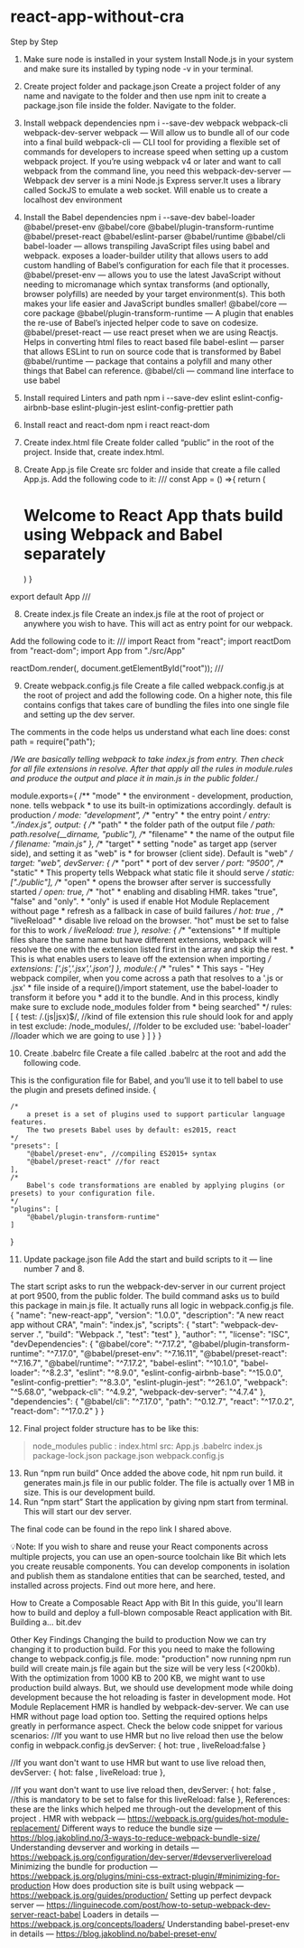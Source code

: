 # react-app-without-cra

Step by Step
1. Make sure node is installed in your system
Install Node.js in your system and make sure its installed by typing node -v in your terminal.

2. Create project folder and package.json
Create a project folder of any name and navigate to the folder and then use npm init to create a package.json file inside the folder. Navigate to the folder.

3. Install webpack dependencies
npm i --save-dev webpack webpack-cli webpack-dev-server
webpack — Will allow us to bundle all of our code into a final build
webpack-cli — CLI tool for providing a flexible set of commands for developers to increase speed when setting up a custom webpack project. If you’re using webpack v4 or later and want to call webpack from the command line, you need this
webpack-dev-server — Webpack dev server is a mini Node.js Express server.It uses a library called SockJS to emulate a web socket. Will enable us to create a localhost dev environment
4. Install the Babel dependencies
npm i --save-dev babel-loader @babel/preset-env @babel/core 
@babel/plugin-transform-runtime 
@babel/preset-react 
@babel/eslint-parser 
@babel/runtime
@babel/cli
babel-loader — allows transpiling JavaScript files using babel and webpack. exposes a loader-builder utility that allows users to add custom handling of Babel’s configuration for each file that it processes.
@babel/preset-env — allows you to use the latest JavaScript without needing to micromanage which syntax transforms (and optionally, browser polyfills) are needed by your target environment(s). This both makes your life easier and JavaScript bundles smaller!
@babel/core — core package
@babel/plugin-transform-runtime — A plugin that enables the re-use of Babel’s injected helper code to save on codesize.
@babel/preset-react — use react preset when we are using Reactjs. Helps in converting html files to react based file
babel-eslint — parser that allows ESLint to run on source code that is transformed by Babel
@babel/runtime — package that contains a polyfill and many other things that Babel can reference.
@babel/cli — command line interface to use babel
5. Install required Linters and path
npm i --save-dev eslint eslint-config-airbnb-base 
eslint-plugin-jest 
eslint-config-prettier
path
6. Install react and react-dom
npm i react react-dom
7. Create index.html file
Create folder called “public” in the root of the project. Inside that, create index.html.

8. Create App.js file 
Create src folder and inside that create a file called App.js. Add the following code to it:
///
const App = () =>{
    return (
        <h1>
            Welcome to React App thats build using Webpack and Babel separately
        </h1>
    )
}

export default App
///


8. Create index.js file
Create an index.js file at the root of project or anywhere you wish to have. This will act as entry point for our webpack.

Add the following code to it:
///
import React from "react";
import reactDom from "react-dom";
import App from "./src/App"

reactDom.render(<App />, document.getElementById("root"));
///


9. Create webpack.config.js file
Create a file called webpack.config.js at the root of project and add the following code. On a higher note, this file contains configs that takes care of bundling the files into one single file and setting up the dev server.

The comments in the code helps us understand what each line does:
const path = require("path");

/*We are basically telling webpack to take index.js from entry. Then check for all file extensions in resolve. 
After that apply all the rules in module.rules and produce the output and place it in main.js in the public folder.*/

module.exports={
    /** "mode"
     * the environment - development, production, none. tells webpack 
     * to use its built-in optimizations accordingly. default is production 
     */
    mode: "development", 
    /** "entry"
     * the entry point 
     */
    entry: "./index.js", 
    output: {
        /** "path"
         * the folder path of the output file 
         */
        path: path.resolve(__dirname, "public"),
        /** "filename"
         * the name of the output file 
         */
        filename: "main.js"
    },
    /** "target"
     * setting "node" as target app (server side), and setting it as "web" is 
     * for browser (client side). Default is "web"
     */
    target: "web",
    devServer: {
        /** "port" 
         * port of dev server
        */
        port: "9500",
        /** "static" 
         * This property tells Webpack what static file it should serve
        */
        static: ["./public"],
        /** "open" 
         * opens the browser after server is successfully started
        */
        open: true,
        /** "hot"
         * enabling and disabling HMR. takes "true", "false" and "only". 
         * "only" is used if enable Hot Module Replacement without page 
         * refresh as a fallback in case of build failures
         */
        hot: true ,
        /** "liveReload"
         * disable live reload on the browser. "hot" must be set to false for this to work
        */
        liveReload: true
    },
    resolve: {
        /** "extensions" 
         * If multiple files share the same name but have different extensions, webpack will 
         * resolve the one with the extension listed first in the array and skip the rest. 
         * This is what enables users to leave off the extension when importing
         */
        extensions: ['.js','.jsx','.json'] 
    },
    module:{
        /** "rules"
         * This says - "Hey webpack compiler, when you come across a path that resolves to a '.js or .jsx' 
         * file inside of a require()/import statement, use the babel-loader to transform it before you 
         * add it to the bundle. And in this process, kindly make sure to exclude node_modules folder from 
         * being searched"
         */
        rules: [
            {
                test: /\.(js|jsx)$/,    //kind of file extension this rule should look for and apply in test
                exclude: /node_modules/, //folder to be excluded
                use:  'babel-loader' //loader which we are going to use
            }
        ]
    }
}



10. Create .babelrc file
Create a file called .babelrc at the root and add the following code.

This is the configuration file for Babel, and you’ll use it to tell babel to use the plugin and presets defined inside.
{

    /*
        a preset is a set of plugins used to support particular language features.
        The two presets Babel uses by default: es2015, react
    */
    "presets": [
        "@babel/preset-env", //compiling ES2015+ syntax
        "@babel/preset-react" //for react
    ],
    /*
        Babel's code transformations are enabled by applying plugins (or presets) to your configuration file.
    */
    "plugins": [
        "@babel/plugin-transform-runtime"
    ]
}

11. Update package.json file
Add the start and build scripts to it — line number 7 and 8.

The start script asks to run the webpack-dev-server in our current project at port 9500, from the public folder.
The build command asks us to build this package in main.js file. It actually runs all logic in webpack.config.js file.
{
  "name": "new-react-app",
  "version": "1.0.0",
  "description": "A new react app without CRA",
  "main": "index.js",
  "scripts": {
    "start": "webpack-dev-server .",
    "build": "Webpack .",
    "test": "test"
  },
  "author": "",
  "license": "ISC",
  "devDependencies": {
    "@babel/core": "^7.17.2",
    "@babel/plugin-transform-runtime": "^7.17.0",
    "@babel/preset-env": "^7.16.11",
    "@babel/preset-react": "^7.16.7",
    "@babel/runtime": "^7.17.2",
    "babel-eslint": "^10.1.0",
    "babel-loader": "^8.2.3",
    "eslint": "^8.9.0",
    "eslint-config-airbnb-base": "^15.0.0",
    "eslint-config-prettier": "^8.3.0",
    "eslint-plugin-jest": "^26.1.0",
    "webpack": "^5.68.0",
    "webpack-cli": "^4.9.2",
    "webpack-dev-server": "^4.7.4"
  },
  "dependencies": {
    "@babel/cli": "^7.17.0",
    "path": "^0.12.7",
    "react": "^17.0.2",
    "react-dom": "^17.0.2"
  }
}

12. Final project folder structure has to be like this:
>node_modules
>public : index.html
>src: App.js
.babelrc
index.js
package-lock.json
package.json
webpack.config.js

13. Run “npm run build”
Once added the above code, hit npm run build. it generates main.js file in our public folder. The file is actually over 1 MB in size. This is our development build.
14. Run “npm start”
Start the application by giving npm start from terminal. This will start our dev server.

The final code can be found in the repo link I shared above.

💡Note: If you wish to share and reuse your React components across multiple projects, you can use an open-source toolchain like Bit which lets you create reusable components. You can develop components in isolation and publish them as standalone entities that can be searched, tested, and installed across projects. Find out more here, and here.

How to Create a Composable React App with Bit
In this guide, you'll learn how to build and deploy a full-blown composable React application with Bit. Building a…
bit.dev

Other Key Findings
Changing the build to production
Now we can try changing it to production build. For this you need to make the following change to webpack.config.js file.
mode: "production"
now running npm run build will create main.js file again but the size will be very less (<200kb).
With the optimization from 1000 KB to 200 KB, we might want to use production build always. But, we should use development mode while doing development because the hot reloading is faster in development mode.
Hot Module Replacement
HMR is handled by webpack-dev-server. We can use HMR without page load option too. Setting the required options helps greatly in performance aspect.
Check the below code snippet for various scenarios:
//If you want to use HMR but no live reload then use the below config in webpack.config.js
devServer: {
        hot: true ,
        liveReload:false
    }

//If you want don't want to use HMR but want to use live reload then,
devServer: {
        hot: false ,
        liveReload: true
    },

//If you want don't want to use live reload then,
devServer: {
        hot: false , //this is mandatory to be set to false for this
        liveReload: false
    },
References: these are the links which helped me through-out the development of this project . 
HMR with webpack — https://webpack.js.org/guides/hot-module-replacement/
Different ways to reduce the bundle size — https://blog.jakoblind.no/3-ways-to-reduce-webpack-bundle-size/
Understanding devserver and working in details — https://webpack.js.org/configuration/dev-server/#devserverlivereload
Minimizing the bundle for production — https://webpack.js.org/plugins/mini-css-extract-plugin/#minimizing-for-production
How does production site is built using webpack — https://webpack.js.org/guides/production/
Setting up perfect devpack server — https://linguinecode.com/post/how-to-setup-webpack-dev-server-react-babel
Loaders in details — https://webpack.js.org/concepts/loaders/
Understanding babel-preset-env in details — https://blog.jakoblind.no/babel-preset-env/
